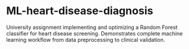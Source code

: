 # ML-heart-disease-diagnosis
University assignment implementing and optimizing a Random Forest classifier for heart disease screening. Demonstrates complete machine learning workflow from data preprocessing to clinical validation.
